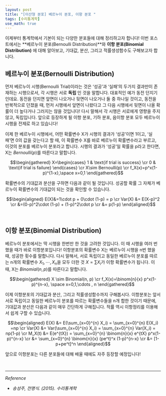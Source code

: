 ```yaml
---
layout: post
title: "[이산형 분포] 베르누이 분포, 이항 분포 "
tags: [수리통계학]
use_math: true
---
```


이제부터 통계학에서 기본이 되는 다양한 분포들에 대해 정리하고자 합니다! 이번 포스트에서는 **베르누이 분포(Bernoulli Distribution)**와 **이항 분포(Binomial Distribution)** 에 대해 알아보고, 기대값, 분산, 그리고 적률생성함수도 구해보고자 합니다.
<br>

##  베르누이 분포(Bernoulli Distribution)

먼저 베르누이 시행(Bernoulli Trial)이라는 것은 ‘성공’과 ‘실패’의 두가지 결과만이 존재하는 시행으로서, 각 시행은 서로 **독립** 인 것을 말합니다. 대표적인 예가 동전 던지기인데요. 동전을 던지면 앞면이 나오거나 뒷면이 나오거나 둘 중 하나일 것이고, 동전을 반복적으로 던졌을 때, 먼저 시행에서 앞면이 나왔다고 그 다음 시행에서 뒷면이 나올 확률이 더 높다거나 그러지는 않을 것입니다! 다시 말해서 각 시행은 서로에게 영향을 주지 않고, 독립입니다. 앞으로 등장하게 될 이항 분포, 기하 분포, 음이항 분포 모두 베르누이 시행을 전제로 하고 있습니다!

이제 한 베르누이 시행에서, 어떤 확률변수 X가 시행의 결과가 ‘성공’이면 1이고, ‘실패’면 0의 값을 갖는다고 할 때, 이 확률변수 X를 바로 베르누이 확률변수라고 부르고, 이것의 분포를 베르누이 분포라고 합니다. 시행의 결과가 ‘성공’일 확률을 p라고 한다면, X는 $Bernoulli(p)$를 따른다고 말합니다.

$$\begin{gathered} X=\begin{cases} 1 & \text{if trial is success} \cr 0 & \text{if trial is failure} \end{cases} \cr X\sim Bernoulli(p) \cr f_X(x)=p^x(1-p)^{1-x},\space x=0,1 \end{gathered}$$    

확률변수의 기대값과 분산을 구하면 다음과 같이 될 것입니다. 성공할 확률 그 자체가 베르누이 확률변수의 기대값이 되는 것을 확인할 수 있습니다.

$$\begin{aligned} E(X)&=1\cdot p + 0\cdot (1-p) = p \cr Var(X) &= E(X-p)^2 \cr &=(0-p)^2\cdot (1-p) + (1-p)^2\cdot p \cr &= p(1-p) \end{aligned}$$

<br>

## 이항 분포(Binomial Distribution)

베르누이 분포에서는 딱 시행을 한번만 한 것을 고려한 것입니다. 이 때 시행을 여러 번 했을 때가 바로 이항분포입니다! 이항분포의 확률변수 X는 베르누이 시행을 n번 했을 때, 성공한 횟수를 말합니다. 다시 말해서, 서로 독립이고 동일한 베르누이 분포를 따르는 n개의 확률변수 $X_1,\cdots , X_n$을 모두 더한 것 $X=\sum X_i$가 이항 확률변수가 됩니다. 이 때, X는 $Binomial(n, p)$를 따른다고 말합니다.

$$\begin{gathered} X \sim Binomial(n, p) \cr f_X(x)=\binom{n}{x} p^x(1-p)^{n-x}, \space x=0,1,\cdots , n \end{gathered}$$

이제 이항분포의 기대값과 분산, 그리고 적률생성함수까지 구해봅시다. 이항분포는 앞서 서로 독립이고 동일한 베르누이 분포를 따르는 확률변수들을 n개 합한 것이기 때문에, 기대값과 분산은 다음과 같이 매우 간단하게 구해집니다. 적률 역시 이항정리를 이용해서 쉽게 구할 수 있습니다.

$$\begin{aligned} E(X) &= E(\sum_{x=0}^{n} X_i) = \sum_{x=0}^{n} E(X_i) =np \cr
Var(X) &= Var(\sum_{x=0}^{n} X_i) = \sum_{x=0}^{n} Var(X_i) = np(1-p) \cr
M_X(t) &= E(e^{tX}) = \sum_{x=0}^{n} \binom{n}{x} e^{tX} p^x(1-p)^{n-x} \cr
&= \sum_{x=0}^{n} \binom{n}{x} (pe^t)^x (1-p)^{n-x} \cr &= [1-p+pe^t]^n \end{aligned}$$

앞으로 이항분포는 다른 분포들에 대해 배울 때에도 자주 등장할 예정입니다!




<br>

---

$Reference$

-  _송성주, 전명식. (2015). 수리통계학_
